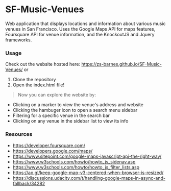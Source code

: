 # SF-Music-Venues
Web application that displays locations and information about various music venues in 
San Francisco. Uses the Google Maps API for maps features, Foursquare API for venue
information, and the KnockoutJS and Jquery frameworks.

### Usage 
Check out the website hosted here: 
https://zs-barnes.github.io/SF-Music-Venues/
or

1) Clone the repository 
2) Open the index.html file!

>Now you can explore the website by:
- Clicking on a marker to view the venue's address and website
- Clicking the hambuger icon to open a search menu sidebar
- Filtering for a specific venue in the search bar
- Clicking on any venue in the sidebar list to view its info

### Resources
- https://developer.foursquare.com/
- https://developers.google.com/maps/
- https://www.sitepoint.com/google-maps-javascript-api-the-right-way/
- https://www.w3schools.com/howto/howto_js_sidenav.asp
- https://www.w3schools.com/howto/howto_js_filter_lists.asp
- https://ao.gl/keep-google-map-v3-centered-when-browser-is-resized/
- https://discussions.udacity.com/t/handling-google-maps-in-async-and-fallback/34282

